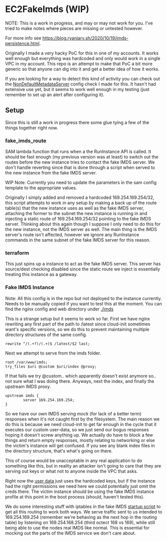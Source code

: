 # EC2FakeImds (WIP)

NOTE: This is a work in progress, and may or may not work for you. I've tried to make notes where pieces are missing or untested however.


For more info see https://blog.ryanjarv.sh/2020/10/19/imds-persistence.html.

Originally I made a very hacky PoC for this in one of my accounts. It works well enough but everything was hardcoded and only would work in a single VPC in my account. This repo is an attempt to make that PoC a bit more generic so that anyone can dig into it and get a better idea of how it works.

If you are looking for a way to detect this kind of activity you can check out the [NonDefaultMetadataServer](https://github.com/RyanJarv/awsconfig#nondefaultmetadataserverg) config check I made for this. It hasn't had extensive use yet, but it seems to work well enough in my testing (just remember to set up an alert after configuring it).

## Setup

Since this is still a work in progress there some glue tying a few of the things together right now.

### fake_imds_route

SAM lambda function that runs when a the RunInstance API is called. It should be fast enough (my previous version was at least) to switch out the routes before the new instance tries to contact the fake IMDS server. We don't handle reverting since that is done through a script when served to the new instance from the fake IMDS server.

WIP Note: Currently you need to update the parameters in the sam config template to the appropriate values.

Originally I simply added and removed a hardcoded 169.254.169.254/32, this script attempts to work in any setup by making a back up of the route table(s) that the new instance uses as well as the fake IMDS server, attaching the former to the subnet the new instance is running in and injecting a static route of 169.254.169.254/32 pointing to the fake IMDS server. Thinking about this again though I suppose I only need to do this for the new instance, not the IMDS server as well. The main thing is the IMDS server's route isn't affected, however we ignore any RunInstance commands in the same subnet of the fake IMDS server for this reason.

### terraform

This just spins up a instance to act as the fake IMDS server. This server has source/dest checking disabled since the static route we inject is essentially treating this instance as a gateway.

### Fake IMDS Instance

Note: All this config is in the repo but not deployed to the instance currently. Needs to be manually copied if you want to test this at the moment. You can find the nginx config and web directory under [./imds](https://github.com/RyanJarv/EC2FakeImds/tree/main/imds)

This is a strange setup but it seems to work so far. First we have nginx rewriting any first part of the path to /latest since cloud-init sometimes want's specific versions, so we do this to prevent maintaining multiple directory structures of the same config.

```
rewrite ^/(.+?)/(.+)$ /latest/$2 last;
```

Next we attempt to serve from the imds folder.

```
root /var/www/imds;
try_files $uri @custom $uri/index @proxy;
```

If that fails we try @custom.. which apparently doesn't exist anymore so.. not sure what I was doing there. Anyways, next the index, and finally the upstream IMDS proxy.

```
upstream imds {
        server 169.254.169.254;
}
```

So we have our own IMDS serving *mock* (for lack of a better term) responses when it's not caught first by the filesystem. The main reason we do this is because we need cloud-init to get far enough in the cycle that it executes our custom user-data, so we just send our bogus responses hoping it doesn't screw anything up. We actually do have to block a few things and return empty responses, mostly relating to networking or else the victim's instance will get confused. If you see any blank index files in the directory structure, that's what's going on there.

This of course would be unacceptable in any real application to do something like this, but in reality an attacker isn't going to care that they are serving out keys or what not to anyone inside the VPC that asks.

Right now the [user data](https://github.com/RyanJarv/EC2FakeImds/blob/main/imds/latest/user-data) just uses the hardcoded keys, but if the instance had the right permissions we need here we could potentially just omit the creds there. The victim instance should be using the fake IMDS instance profile at this point in the boot process (should, haven't tested this).

We do some interesting stuff with iptables in the fake IMDS [startup script](https://github.com/RyanJarv/EC2FakeImds/blob/main/main.tf#L52) to get all this routing to work both ways. We serve traffic sent to us intended to 169.254.169.254 (remember we're behaving as the next hop in the routing table) by listening on 169.254.168.254 (third octect 168 vs 169), while still being able to use the nodes real IMDS like normal. This is essential for mocking out the parts of the IMDS service we don't care about.
 

